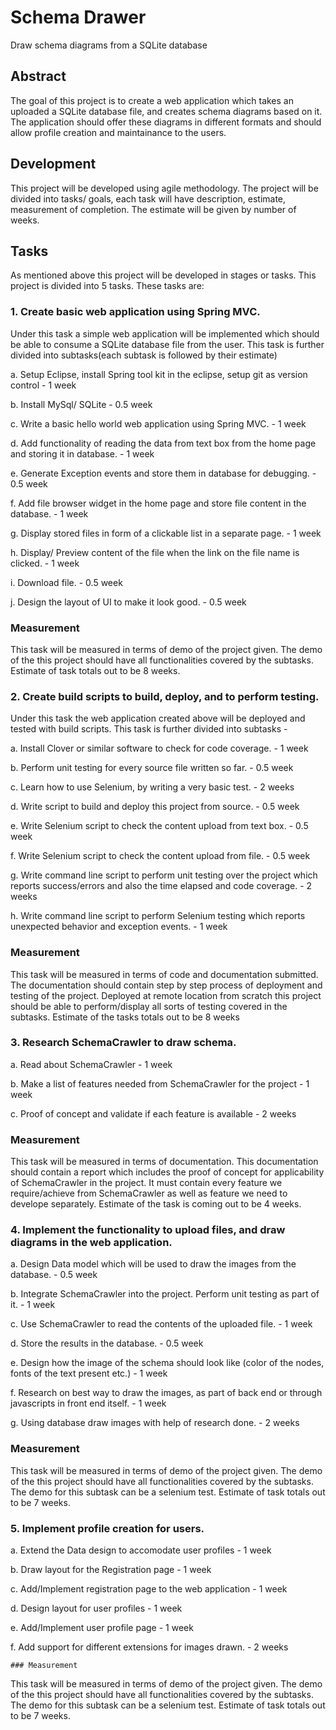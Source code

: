 # Schema Drawer
Draw schema diagrams from a SQLite database

## Abstract
The goal of this project is to create a web application which takes an uploaded a SQLite database file, and creates schema diagrams based on it. The application should offer these diagrams in different formats and should allow profile creation and maintainance to the users.

## Development
This project will be developed using agile methodology. The project will be divided into tasks/ goals, each task will have description, estimate, measurement of completion. The estimate will be given by number of weeks.

## Tasks
As mentioned above this project will be developed in stages or tasks. This project is divided into 5 tasks.
These tasks are:

### 1. Create basic web application using Spring MVC.
Under this task a simple web application will be implemented which should be able to consume a SQLite database file from     the user. This task is further divided into subtasks(each subtask is followed by their estimate)

  a. Setup Eclipse, install Spring tool kit in the eclipse, setup git as version control - 1 week
  
  b. Install MySql/ SQLite - 0.5 week
  
  c. Write a basic hello world web application using Spring MVC. - 1 week
  
  d. Add functionality of reading the data from text box from the home page and storing it in database. - 1 week
  
  e. Generate Exception events and store them in database for debugging. - 0.5 week
  
  f. Add file browser widget in the home page and store file content in the database. - 1 week 
  
  g. Display stored files in form of a clickable list in a separate page. - 1 week
  
  h. Display/ Preview content of the file when the link on the file name is clicked. - 1 week
  
  i. Download file. - 0.5 week 
  
  j. Design the layout of UI to make it look good. - 0.5 week 
  
  ### Measurement 
  This task will be measured in terms of demo of the project given. The demo of the this project should have all functionalities covered by the subtasks. Estimate of task totals out to be 8 weeks.

### 2. Create build scripts to build, deploy, and to perform testing.
Under this task the web application created above will be deployed and tested with build scripts. This task is further divided into subtasks -

  a. Install Clover or similar software to check for code coverage. - 1 week
  
  b. Perform unit testing for every source file written so far. - 0.5 week
  
  c. Learn how to use Selenium, by writing a very basic test. - 2 weeks
  
  d. Write script to build and deploy this project from source. - 0.5 week
  
  e. Write Selenium script to check the content upload from text box. - 0.5 week
  
  f. Write Selenium script to check the content upload from file. - 0.5 week
  
  g. Write command line script to perform unit testing over the project which reports success/errors and also the time elapsed and code coverage. - 2 weeks
  
  h. Write command line script to perform Selenium testing which reports unexpected behavior and exception events. - 1 week
  
  ### Measurement 
  This task will be measured in terms of code and documentation submitted. The documentation should contain step by step process of deployment and testing of the project. Deployed at remote location from scratch this project should be able to perform/display all sorts of testing covered in the subtasks. Estimate of the tasks totals out to be 8 weeks

### 3. Research SchemaCrawler to draw schema.
  a. Read about SchemaCrawler - 1 week
  
  b. Make a list of features needed from SchemaCrawler for the project - 1 week
  
  c. Proof of concept and validate if each feature is available - 2 weeks
  
  ### Measurement
  This task will be measured in terms of documentation. This documentation should contain a report which includes the proof of concept for applicability of SchemaCrawler in the project. It must contain every feature we require/achieve from SchemaCrawler as well as feature we need to develope separately. Estimate of the task is coming out to be 4 weeks.

### 4. Implement the functionality to upload files, and draw diagrams in the web application.
  a. Design Data model which will be used to draw the images from the database. - 0.5 week
  
  b. Integrate SchemaCrawler into the project. Perform unit testing as part of it. - 1 week
  
  c. Use SchemaCrawler to read the contents of the uploaded file. - 1 week
  
  d. Store the results in the database. - 0.5 week
  
  e. Design how the image of the schema should look like (color of the nodes, fonts of the text present etc.) - 1 week
  
  f. Research on best way to draw the images, as part of back end or through javascripts in front end itself. - 1 week
  
  g. Using database draw images with help of research done. - 2 weeks
  
  ### Measurement 
  This task will be measured in terms of demo of the project given. The demo of the this project should have all functionalities covered by the subtasks. The demo for this subtask can be a selenium test. Estimate of task totals out to be 7 weeks.

### 5. Implement profile creation for users. 
  a. Extend the Data design to accomodate user profiles - 1 week
  
  b. Draw layout for the Registration page - 1 week
  
  c. Add/Implement registration page to the web application - 1 week
  
  d. Design layout for user profiles - 1 week
  
  e. Add/Implement user profile page - 1 week
  
  f. Add support for different extensions for images drawn. - 2 weeks
  
    ### Measurement 
  This task will be measured in terms of demo of the project given. The demo of the this project should have all functionalities covered by the subtasks. The demo for this subtask can be a selenium test. Estimate of task totals out to be 7 weeks.
  
  
